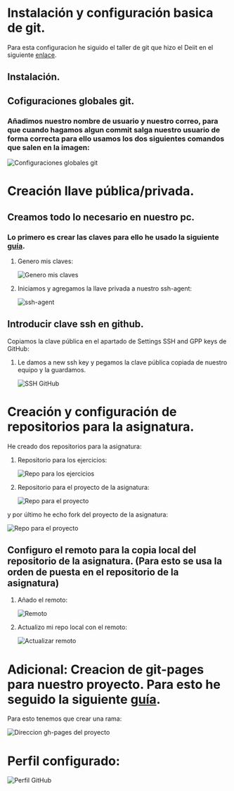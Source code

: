 # Instalación y configuración basica de git.

Para esta configuracion he siguido el taller de git que hizo el Deiit en el siguiente [enlace](https://www.youtube.com/watch?v=W5nfCKC0IBM).

## Instalación.



## Cofiguraciones globales git.

### Añadimos nuestro nombre de usuario y nuestro correo, para que cuando hagamos algun commit salga nuestro usuario de forma correcta para ello usamos los dos siguientes comandos que salen en la imagen:

  ![Configuraciones globales git]()

# Creación llave pública/privada.

## Creamos todo lo necesario en nuestro pc.

### Lo primero es crear las claves para ello he usado la siguiente [guía](https://docs.github.com/es/free-pro-team@latest/github/authenticating-to-github/generating-a-new-ssh-key-and-adding-it-to-the-ssh-agent).

1. Genero mis claves:
   
   ![Genero mis claves]() 
   

2. Iniciamos y agregamos la llave privada a nuestro ssh-agent:
   
   ![ssh-agent]() 
   

## Introducir clave ssh en github.

Copiamos la clave pública en el apartado de Settings SSH and  GPP keys de GitHub:
1. Le damos a new ssh key y pegamos la clave pública copiada de nuestro equipo y la guardamos.
   
   ![SSH GitHub](https://github.com/kaizensamuel/Proyecto-CC-20-21/blob/main/imgs/s1-configuraciones/github-ssh.png) 

# Creación y configuración de repositorios para la asignatura.

He creado dos repositorios para la asignatura:

1. Repositorio para los ejercicios:
   
   ![Repo para los ejercicios]() 

2. Repositorio para el proyecto de la asignatura:
   
   ![Repo para el proyecto]() 

y por último he echo fork del proyecto de la asignatura:

![Repo para el proyecto]() 
   
## Configuro el remoto para la copia local del repositorio de la asignatura. (Para esto se usa la orden de puesta en el repositorio de la asignatura)
1.  Añado el remoto: 
    
    ![Remoto]() 

2. Actualizo mi repo local con el remoto:
   
   ![Actualizar remoto]()


# Adicional: Creacion de git-pages para nuestro proyecto. Para esto he seguido la siguiente [guía](https://docs.github.com/es/free-pro-team@latest/github/working-with-github-pages/creating-a-github-pages-site).

Para esto tenemos que crear una rama:

  ![Direccion gh-pages del proyecto]()

# Perfil configurado:
![Perfil GitHub](https://github.com/kaizensamuel/Proyecto-CC-20-21/blob/main/imgs/s1-configuraciones/perfil.png) 